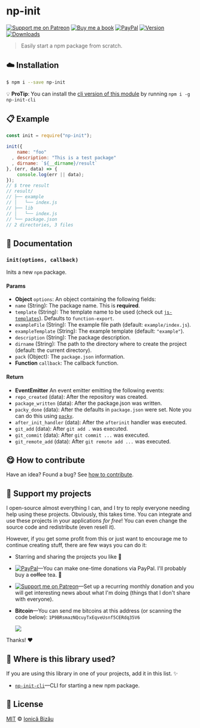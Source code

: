 
# np-init

 [![Support me on Patreon][badge_patreon]][patreon] [![Buy me a book][badge_amazon]][amazon] [![PayPal][badge_paypal_donate]][paypal-donations] [![Version](https://img.shields.io/npm/v/np-init.svg)](https://www.npmjs.com/package/np-init) [![Downloads](https://img.shields.io/npm/dt/np-init.svg)](https://www.npmjs.com/package/np-init)

> Easily start a npm package from scratch.

## :cloud: Installation

```sh
$ npm i --save np-init
```


:bulb: **ProTip**: You can install the [cli version of this module](http://github.com/IonicaBizau/np-init-cli) by running `npm i -g np-init-cli`

## :clipboard: Example



```js
const init = require("np-init");

init({
    name: "foo"
  , description: "This is a test package"
  , dirname: `${__dirname}/result`
}, (err, data) => {
    console.log(err || data);
});
// $ tree result
// result/
// ├── example
// │   └── index.js
// ├── lib
// │   └── index.js
// └── package.json
// 2 directories, 3 files
```

## :memo: Documentation


### `init(options, callback)`
Inits a new `npm` package.

#### Params
- **Object** `options`: An object containing the following fields:
 - `name` (String): The package name. This is **required**.
 - `template` (String): The template name to be used (check out
   [`js-templates`](https://github.com/IonicaBizau/js-templates)). Defaults to `function-export`.
 - `exampleFile` (String): The example file path (default: `example/index.js`).
 - `exampleTemplate` (String): The example template (default: `"example"`).
 - `description` (String): The package description.
 - `dirname` (String): The path to the directory where to create the project (default: the current directory).
 - `pack` (Object): The `package.json` information.
- **Function** `callback`: The callback function.

#### Return
- **EventEmitter** An event emitter emitting the following events:
 - `repo_created` (data): After the repository was created.
 - `package_written` (data): After the package.json was written.
 - `packy_done` (data): After the defaults in `package.json` were set. Note you can do this using [`packy`](https://github.com/IonicaBizau/packy).
 - `after_init_handler` (data): After the `afterinit` handler was executed.
 - `git_add` (data): After `git add .` was executed.
 - `git_commit` (data): After `git commit ...` was executed.
 - `git_remote_add` (data): After `git remote add ...` was executed.



## :yum: How to contribute
Have an idea? Found a bug? See [how to contribute][contributing].


## :sparkling_heart: Support my projects

I open-source almost everything I can, and I try to reply everyone needing help using these projects. Obviously,
this takes time. You can integrate and use these projects in your applications *for free*! You can even change the source code and redistribute (even resell it).

However, if you get some profit from this or just want to encourage me to continue creating stuff, there are few ways you can do it:

 - Starring and sharing the projects you like :rocket:
 - [![PayPal][badge_paypal]][paypal-donations]—You can make one-time donations via PayPal. I'll probably buy a ~~coffee~~ tea. :tea:
 - [![Support me on Patreon][badge_patreon]][patreon]—Set up a recurring monthly donation and you will get interesting news about what I'm doing (things that I don't share with everyone).
 - **Bitcoin**—You can send me bitcoins at this address (or scanning the code below): `1P9BRsmazNQcuyTxEqveUsnf5CERdq35V6`

    ![](https://i.imgur.com/z6OQI95.png)

Thanks! :heart:


## :dizzy: Where is this library used?
If you are using this library in one of your projects, add it in this list. :sparkles:


 - [`np-init-cli`](https://github.com/IonicaBizau/np-init-cli#readme)—CLI for starting a new npm package.

## :scroll: License

[MIT][license] © [Ionică Bizău][website]

[badge_patreon]: http://ionicabizau.github.io/badges/patreon.svg
[badge_amazon]: http://ionicabizau.github.io/badges/amazon.svg
[badge_paypal]: http://ionicabizau.github.io/badges/paypal.svg
[badge_paypal_donate]: http://ionicabizau.github.io/badges/paypal_donate.svg
[patreon]: https://www.patreon.com/ionicabizau
[amazon]: http://amzn.eu/hRo9sIZ
[paypal-donations]: https://www.paypal.com/cgi-bin/webscr?cmd=_s-xclick&hosted_button_id=RVXDDLKKLQRJW
[donate-now]: http://i.imgur.com/6cMbHOC.png

[license]: http://showalicense.com/?fullname=Ionic%C4%83%20Biz%C4%83u%20%3Cbizauionica%40gmail.com%3E%20(https%3A%2F%2Fionicabizau.net)&year=2016#license-mit
[website]: https://ionicabizau.net
[contributing]: /CONTRIBUTING.md
[docs]: /DOCUMENTATION.md
